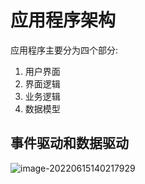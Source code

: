 # 应用程序架构

应用程序主要分为四个部分:

1. 用户界面
2. 界面逻辑
3. 业务逻辑
4. 数据模型

## 事件驱动和数据驱动

![image-20220615140217929](./Attachment/image-20220615140217929.png)